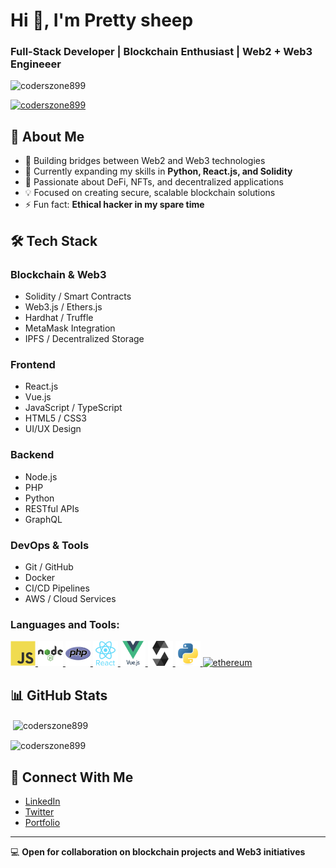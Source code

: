 # Hi 👋, I'm Pretty sheep
### Full-Stack Developer | Blockchain Enthusiast | Web2 + Web3 Engineeer

<p align="left"> <img src="https://komarev.com/ghpvc/?username=coderszone899&label=Profile%20views&color=0e75b6&style=flat" alt="coderszone899" /> </p>

<p align="left"> <a href="https://github.com/ryo-ma/github-profile-trophy"><img src="https://github-profile-trophy.vercel.app/?username=coderszone899" alt="coderszone899" /></a> </p>

## 💼 About Me
- 🔗 Building bridges between Web2 and Web3 technologies
- 🌱 Currently expanding my skills in **Python, React.js, and Solidity**
- 🚀 Passionate about DeFi, NFTs, and decentralized applications
- 💡 Focused on creating secure, scalable blockchain solutions
- ⚡ Fun fact: **Ethical hacker in my spare time**

## 🛠️ Tech Stack

### Blockchain & Web3
- Solidity / Smart Contracts
- Web3.js / Ethers.js
- Hardhat / Truffle
- MetaMask Integration
- IPFS / Decentralized Storage

### Frontend
- React.js
- Vue.js
- JavaScript / TypeScript
- HTML5 / CSS3
- UI/UX Design

### Backend
- Node.js
- PHP
- Python
- RESTful APIs
- GraphQL

### DevOps & Tools
- Git / GitHub
- Docker
- CI/CD Pipelines
- AWS / Cloud Services

### Languages and Tools:
<p align="left">
  <a href="https://developer.mozilla.org/en-US/docs/Web/JavaScript" target="_blank" rel="noreferrer">
    <img src="https://raw.githubusercontent.com/devicons/devicon/master/icons/javascript/javascript-original.svg" alt="javascript" width="40" height="40"/>
  </a>
  <a href="https://nodejs.org" target="_blank" rel="noreferrer">
    <img src="https://raw.githubusercontent.com/devicons/devicon/master/icons/nodejs/nodejs-original-wordmark.svg" alt="nodejs" width="40" height="40"/>
  </a>
  <a href="https://www.php.net" target="_blank" rel="noreferrer">
    <img src="https://raw.githubusercontent.com/devicons/devicon/master/icons/php/php-original.svg" alt="php" width="40" height="40"/>
  </a>
  <a href="https://reactjs.org/" target="_blank" rel="noreferrer">
    <img src="https://raw.githubusercontent.com/devicons/devicon/master/icons/react/react-original-wordmark.svg" alt="react" width="40" height="40"/>
  </a>
  <a href="https://vuejs.org/" target="_blank" rel="noreferrer">
    <img src="https://raw.githubusercontent.com/devicons/devicon/master/icons/vuejs/vuejs-original-wordmark.svg" alt="vuejs" width="40" height="40"/>
  </a>
  <a href="https://soliditylang.org/" target="_blank" rel="noreferrer">
    <img src="https://raw.githubusercontent.com/devicons/devicon/master/icons/solidity/solidity-original.svg" alt="solidity" width="40" height="40"/>
  </a>
  <a href="https://www.python.org" target="_blank" rel="noreferrer">
    <img src="https://raw.githubusercontent.com/devicons/devicon/master/icons/python/python-original.svg" alt="python" width="40" height="40"/>
  </a>
  <a href="https://ethereum.org/" target="_blank" rel="noreferrer">
    <img src="https://raw.githubusercontent.com/devicons/devicon/master/icons/ethereum/ethereum-original.svg" alt="ethereum" width="40" height="40"/>
  </a>
</p>

## 📊 GitHub Stats


<p>&nbsp;<img align="center" src="https://github-readme-stats.vercel.app/api?username=coderszone899&show_icons=true&locale=en&theme=dark" alt="coderszone899" /></p>

<p><img align="center" src="https://github-readme-streak-stats.herokuapp.com/?user=coderszone899&theme=dark" alt="coderszone899" /></p>

## 🔗 Connect With Me
- [LinkedIn](#)
- [Twitter](#)
- [Portfolio](#)

---

💻 **Open for collaboration on blockchain projects and Web3 initiatives**
